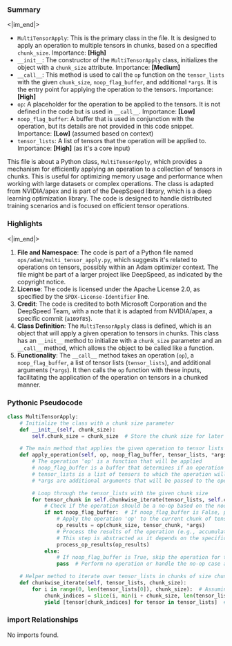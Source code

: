 

### Summary

<|im_end|>

* `MultiTensorApply`: This is the primary class in the file. It is designed to apply an operation to multiple tensors in chunks, based on a specified `chunk_size`. Importance: **[High]**
* `__init__`: The constructor of the `MultiTensorApply` class, initializes the object with a `chunk_size` attribute. Importance: **[Medium]**
* `__call__`: This method is used to call the `op` function on the `tensor_lists` with the given `chunk_size`, `noop_flag_buffer`, and additional `*args`. It is the entry point for applying the operation to the tensors. Importance: **[High]**
* `op`: A placeholder for the operation to be applied to the tensors. It is not defined in the code but is used in `__call__`. Importance: **[Low]**
* `noop_flag_buffer`: A buffer that is used in conjunction with the operation, but its details are not provided in this code snippet. Importance: **[Low]** (assumed based on context)
* `tensor_lists`: A list of tensors that the operation will be applied to. Importance: **[High]** (as it's a core input)

This file is about a Python class, `MultiTensorApply`, which provides a mechanism for efficiently applying an operation to a collection of tensors in chunks. This is useful for optimizing memory usage and performance when working with large datasets or complex operations. The class is adapted from NVIDIA/apex and is part of the DeepSpeed library, which is a deep learning optimization library. The code is designed to handle distributed training scenarios and is focused on efficient tensor operations.

### Highlights

<|im_end|>

1. **File and Namespace**: The code is part of a Python file named `ops/adam/multi_tensor_apply.py`, which suggests it's related to operations on tensors, possibly within an Adam optimizer context. The file might be part of a larger project like DeepSpeed, as indicated by the copyright notice.
2. **License**: The code is licensed under the Apache License 2.0, as specified by the `SPDX-License-Identifier` line.
3. **Credit**: The code is credited to both Microsoft Corporation and the DeepSpeed Team, with a note that it is adapted from NVIDIA/apex, a specific commit (`a109f85`).
4. **Class Definition**: The `MultiTensorApply` class is defined, which is an object that will apply a given operation to tensors in chunks. This class has an `__init__` method to initialize with a `chunk_size` parameter and an `__call__` method, which allows the object to be called like a function.
5. **Functionality**: The `__call__` method takes an operation (`op`), a `noop_flag_buffer`, a list of tensor lists (`tensor_lists`), and additional arguments (`*args`). It then calls the `op` function with these inputs, facilitating the application of the operation on tensors in a chunked manner.

### Pythonic Pseudocode

```python
class MultiTensorApply:
    # Initialize the class with a chunk size parameter
    def __init__(self, chunk_size):
        self.chunk_size = chunk_size  # Store the chunk size for later use

    # The main method that applies the given operation to tensor lists
    def apply_operation(self, op, noop_flag_buffer, tensor_lists, *args):
        # The operation 'op' is a function that will be applied
        # noop_flag_buffer is a buffer that determines if an operation should be a no-op
        # tensor_lists is a list of tensors to which the operation will be applied
        # *args are additional arguments that will be passed to the operation

        # Loop through the tensor_lists with the given chunk size
        for tensor_chunk in self.chunkwise_iterate(tensor_lists, self.chunk_size):
            # Check if the operation should be a no-op based on the noop_flag_buffer
            if not noop_flag_buffer:  # If noop_flag_buffer is False, proceed with the operation
                # Apply the operation 'op' to the current chunk of tensors and additional arguments
                op_results = op(chunk_size, tensor_chunk, *args)
                # Process the results of the operation (e.g., accumulate, update, etc.)
                # This step is abstracted as it depends on the specific operation
                process_op_results(op_results)
            else:
                # If noop_flag_buffer is True, skip the operation for this chunk
                pass  # Perform no operation or handle the no-op case as needed

    # Helper method to iterate over tensor_lists in chunks of size chunk_size
    def chunkwise_iterate(self, tensor_lists, chunk_size):
        for i in range(0, len(tensor_lists[0]), chunk_size):  # Assuming all lists have the same length
            chunk_indices = slice(i, min(i + chunk_size, len(tensor_lists[0])))
            yield [tensor[chunk_indices] for tensor in tensor_lists]  # Yield a chunk of tensors
```


### import Relationships

No imports found.